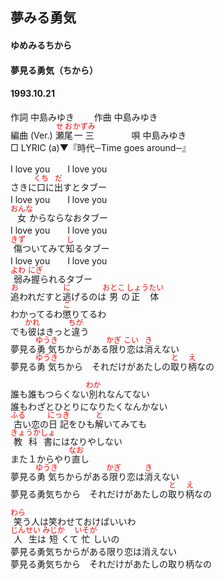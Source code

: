 <style type="text/css">
	ruby{
	    ruby-position: over;
	}
	ruby > rt{font-size: 12px;color:red;}
	p{font:16px;font-size: '楷体'}
</style>
## 夢みる勇気
#### ゆめみるちから
#### 夢見る勇気（ちから）
####  1993.10.21 


作詞     中島みゆき　　
作曲      中島みゆき  
編曲 (Ver.) <ruby><rb>瀬尾</rb><rp>(</rp><rt>せお</rt><rp>)</rp></ruby><ruby><rb>一三</rb><rp>(</rp><rt>かずみ</rt><rp>)</rp></ruby>　　　　 
唄     中島みゆき   
□ LYRIC (a)▼『時代─Time goes around─』    
   
   
I love you　　I love you   
さきに<ruby><rb>口</rb><rp>(</rp><rt>くち</rt><rp>)</rp></ruby>に<ruby><rb>出</rb><rp>(</rp><rt>だ</rt><rp>)</rp></ruby>すとタブー   
I love you　　I love you   
<ruby><rb>女</rb><rp>(</rp><rt>おんな</rt><rp>)</rp></ruby>からならなおタブー   
I love you　　I love you   
<ruby><rb>傷</rb><rp>(</rp><rt>きず</rt><rp>)</rp></ruby>ついてみて<ruby><rb>知</rb><rp>(</rp><rt>し</rt><rp>)</rp></ruby>るタブー   
I love you　　I love you   
<ruby><rb>弱</rb><rp>(</rp><rt>よわ</rt><rp>)</rp></ruby>み<ruby><rb>握</rb><rp>(</rp><rt>にぎ</rt><rp>)</rp></ruby>られるタブー   
<ruby><rb>追</rb><rp>(</rp><rt>お</rt><rp>)</rp></ruby>われだすと<ruby><rb>逃</rb><rp>(</rp><rt>に</rt><rp>)</rp></ruby>げるのは<ruby><rb>男</rb><rp>(</rp><rt>おとこ</rt><rp>)</rp></ruby>の<ruby><rb>正体</rb><rp>(</rp><rt>しょうたい</rt><rp>)</rp></ruby>   
わかってるわ<ruby><rb>懲</rb><rp>(</rp><rt>こ</rt><rp>)</rp></ruby>りてるわ   
でも<ruby><rb>彼</rb><rp>(</rp><rt>かれ</rt><rp>)</rp></ruby>はきっと<ruby><rb>違</rb><rp>(</rp><rt>ちが</rt><rp>)</rp></ruby>う   
夢見る<ruby><rb>勇気</rb><rp>(</rp><rt>ゆうき</rt><rp>)</rp></ruby>ちからがある<ruby><rb>限</rb><rp>(</rp><rt>かぎ</rt><rp>)</rp></ruby>り<ruby><rb>恋</rb><rp>(</rp><rt>こい</rt><rp>)</rp></ruby>は<ruby><rb>消</rb><rp>(</rp><rt>き</rt><rp>)</rp></ruby>えない   
夢見る<ruby><rb>勇気</rb><rp>(</rp><rt>ゆうき</rt><rp>)</rp></ruby>ちから　それだけがあたしの<ruby><rb>取</rb><rp>(</rp><rt>と</rt><rp>)</rp></ruby>り<ruby><rb>柄</rb><rp>(</rp><rt>え</rt><rp>)</rp></ruby>なの   
   
誰も誰もつらくない<ruby><rb>別</rb><rp>(</rp><rt>わか</rt><rp>)</rp></ruby>れなんてない   
誰もわざとひとりになりたくなんかない   
<ruby><rb>古</rb><rp>(</rp><rt>ふる</rt><rp>)</rp></ruby>い恋の<ruby><rb>日記</rb><rp>(</rp><rt>にっき</rt><rp>)</rp></ruby>をひも<ruby><rb>解</rb><rp>(</rp><rt>と</rt><rp>)</rp></ruby>いてみても   
<ruby><rb>教科書</rb><rp>(</rp><rt>きょうかしょ</rt><rp>)</rp></ruby>にはなりやしない   
また１からやり<ruby><rb>直</rb><rp>(</rp><rt>なお</rt><rp>)</rp></ruby>し   
夢見る<ruby><rb>勇気</rb><rp>(</rp><rt>ゆうき</rt><rp>)</rp></ruby>ちからがある<ruby><rb>限</rb><rp>(</rp><rt>かぎ</rt><rp>)</rp></ruby>り恋は<ruby><rb>消</rb><rp>(</rp><rt>き</rt><rp>)</rp></ruby>えない   
夢見る勇気ちから　それだけがあたしの<ruby><rb>取</rb><rp>(</rp><rt>と</rt><rp>)</rp></ruby>り<ruby><rb>柄</rb><rp>(</rp><rt>え</rt><rp>)</rp></ruby>なの   
   
<ruby><rb>笑</rb><rp>(</rp><rt>わら</rt><rp>)</rp></ruby>う人は笑わせておけばいいわ   
<ruby><rb>人生</rb><rp>(</rp><rt>じんせい</rt><rp>)</rp></ruby>は<ruby><rb>短</rb><rp>(</rp><rt>みじか</rt><rp>)</rp></ruby>くて<ruby><rb>忙</rb><rp>(</rp><rt>いそが</rt><rp>)</rp></ruby>しいの   
夢見る勇気ちからがある限り恋は消えない   
夢見る勇気ちから　それだけがあたしの取り柄なの   